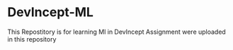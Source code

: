 # DevIncept-ML
This Repostitory is for learning Ml in DevIncept
Assignment were uploaded in this repository
